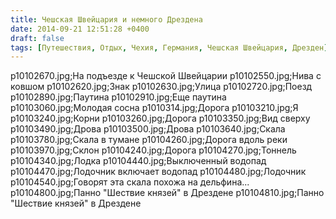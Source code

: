 ```yaml
---
title: Чешская Швейцария и немного Дрездена
date: 2014-09-21 12:51:28 +0400
draft: false
tags: [Путешествия, Отдых, Чехия, Германия, Чешская Швейцария, Дрезден]
---
```

p10102670.jpg;На подъезде к Чешской Швейцарии
p10102550.jpg;Нива с ковшом
p10102620.jpg;Знак
p10102630.jpg;Улица
p10102720.jpg;Поезд
p10102890.jpg;Паутина
p10102910.jpg;Еще паутина
p10103060.jpg;Молодая сосна
p1010314.jpg;Дорога
p10103210.jpg;Я
p10103240.jpg;Корни
p10103260.jpg;Дорога
p10103350.jpg;Вид сверху
p10103490.jpg;Дрова
p10103500.jpg;Дрова
p10103640.jpg;Скала
p10103780.jpg;Скала в тумане
p10104260.jpg;Дорога вдоль реки
p10103970.jpg;Склон
p10104240.jpg;Дорога
p10104270.jpg;Тоннель
p10104340.jpg;Лодка
p10104440.jpg;Выключенный водопад
p10104470.jpg;Лодочник включает водопад
p10104480.jpg;Лодочник
p10104540.jpg;Говорят эта скала похожа на дельфина...
p10104800.jpg;Панно "Шествие князей" в Дрездене
p10104810.jpg;Панно "Шествие князей" в Дрездене